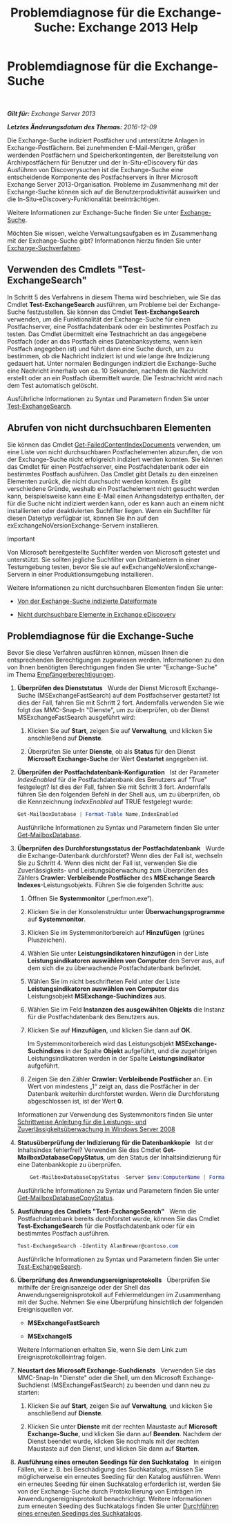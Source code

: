 ﻿---
title: 'Problemdiagnose für die Exchange-Suche: Exchange 2013 Help'
TOCTitle: Problemdiagnose für die Exchange-Suche
ms:assetid: 8cfa26f4-ccf0-42dd-8570-67018188b4e8
ms:mtpsurl: https://technet.microsoft.com/de-de/library/Bb123701(v=EXCHG.150)
ms:contentKeyID: 52062877
ms.date: 04/24/2018
mtps_version: v=EXCHG.150
ms.translationtype: HT
---

# Problemdiagnose für die Exchange-Suche

 

_**Gilt für:** Exchange Server 2013_

_**Letztes Änderungsdatum des Themas:** 2016-12-09_

Die Exchange-Suche indiziert Postfächer und unterstützte Anlagen in Exchange-Postfächern. Bei zunehmenden E-Mail-Mengen, größer werdenden Postfächern und Speicherkontingenten, der Bereitstellung von Archivpostfächern für Benutzer und der In-Situ-eDiscovery für das Ausführen von Discoverysuchen ist die Exchange-Suche eine entscheidende Komponente des Postfachservers in Ihrer Microsoft Exchange Server 2013-Organisation. Probleme im Zusammenhang mit der Exchange-Suche können sich auf die Benutzerproduktivität auswirken und die In-Situ-eDiscovery-Funktionalität beeinträchtigen.

Weitere Informationen zur Exchange-Suche finden Sie unter [Exchange-Suche](exchange-search-exchange-2013-help.md).

Möchten Sie wissen, welche Verwaltungsaufgaben es im Zusammenhang mit der Exchange-Suche gibt? Informationen hierzu finden Sie unter [Exchange-Suchverfahren](exchange-search-procedures-exchange-2013-help.md).

## Verwenden des Cmdlets "Test-ExchangeSearch"

In Schritt 5 des Verfahrens in diesem Thema wird beschrieben, wie Sie das Cmdlet **Test-ExchangeSearch** ausführen, um Probleme bei der Exchange-Suche festzustellen. Sie können das Cmdlet **Test-ExchangeSearch** verwenden, um die Funktionalität der Exchange-Suche für einen Postfachserver, eine Postfachdatenbank oder ein bestimmtes Postfach zu testen. Das Cmdlet übermittelt eine Testnachricht an das angegebene Postfach (oder an das Postfach eines Datenbanksystems, wenn kein Postfach angegeben ist) und führt dann eine Suche durch, um zu bestimmen, ob die Nachricht indiziert ist und wie lange ihre Indizierung gedauert hat. Unter normalen Bedingungen indiziert die Exchange-Suche eine Nachricht innerhalb von ca. 10 Sekunden, nachdem die Nachricht erstellt oder an ein Postfach übermittelt wurde. Die Testnachricht wird nach dem Test automatisch gelöscht.

Ausführliche Informationen zu Syntax und Parametern finden Sie unter [Test-ExchangeSearch](https://technet.microsoft.com/de-de/library/bb124733\(v=exchg.150\)).

## Abrufen von nicht durchsuchbaren Elementen

Sie können das Cmdlet [Get-FailedContentIndexDocuments](https://technet.microsoft.com/de-de/library/dd351154\(v=exchg.150\)) verwenden, um eine Liste von nicht durchsuchbaren Postfachelementen abzurufen, die von der Exchange-Suche nicht erfolgreich indiziert werden konnten. Sie können das Cmdlet für einen Postfachserver, eine Postfachdatenbank oder ein bestimmtes Postfach ausführen. Das Cmdlet gibt Details zu den einzelnen Elementen zurück, die nicht durchsucht werden konnten. Es gibt verschiedene Gründe, weshalb ein Postfachelement nicht gesucht werden kann, beispielsweise kann eine E-Mail einen Anhangsdateityp enthalten, der für die Suche nicht indiziert werden kann, oder es kann auch an einem nicht installierten oder deaktivierten Suchfilter liegen. Wenn ein Suchfilter für diesen Dateityp verfügbar ist, können Sie ihn auf den exExchangeNoVersionExchange-Servern installieren.


> [!IMPORTANT]
> Von Microsoft bereitgestellte Suchfilter werden von Microsoft getestet und unterstützt. Sie sollten jegliche Suchfilter von Drittanbietern in einer Testumgebung testen, bevor Sie sie auf exExchangeNoVersionExchange-Servern in einer Produktionsumgebung installieren.



Weitere Informationen zu nicht durchsuchbaren Elementen finden Sie unter:

  - [Von der Exchange-Suche indizierte Dateiformate](file-formats-indexed-by-exchange-search-exchange-2013-help.md)

  - [Nicht durchsuchbare Elemente in Exchange eDiscovery](unsearchable-items-in-exchange-ediscovery-exchange-2013-help.md)

## Problemdiagnose für die Exchange-Suche

Bevor Sie diese Verfahren ausführen können, müssen Ihnen die entsprechenden Berechtigungen zugewiesen werden. Informationen zu den von Ihnen benötigten Berechtigungen finden Sie unter "Exchange-Suche" im Thema [Empfängerberechtigungen](recipients-permissions-exchange-2013-help.md).

1.  **Überprüfen des Dienststatus**   Wurde der Dienst Microsoft Exchange-Suche (MSExchangeFastSearch) auf dem Postfachserver gestartet? Ist dies der Fall, fahren Sie mit Schritt 2 fort. Andernfalls verwenden Sie wie folgt das MMC-Snap-In "Dienste", um zu überprüfen, ob der Dienst MSExchangeFastSearch ausgeführt wird:
    
    1.  Klicken Sie auf **Start**, zeigen Sie auf **Verwaltung**, und klicken Sie anschließend auf **Dienste**.
    
    2.  Überprüfen Sie unter **Dienste**, ob als **Status** für den Dienst **Microsoft Exchange-Suche** der Wert **Gestartet** angegeben ist.

2.  **Überprüfen der Postfachdatenbank-Konfiguration**   Ist der Parameter *IndexEnabled* für die Postfachdatenbank des Benutzers auf "True" festgelegt? Ist dies der Fall, fahren Sie mit Schritt 3 fort. Andernfalls führen Sie den folgenden Befehl in der Shell aus, um zu überprüfen, ob die Kennzeichnung *IndexEnabled* auf TRUE festgelegt wurde:
    
    ```powershell
    Get-MailboxDatabase | Format-Table Name,IndexEnabled
    ```
    
    Ausführliche Informationen zu Syntax und Parametern finden Sie unter [Get-MailboxDatabase](https://technet.microsoft.com/de-de/library/bb124924\(v=exchg.150\)).

3.  **Überprüfen des Durchforstungsstatus der Postfachdatenbank**   Wurde die Exchange-Datenbank durchforstet? Wenn dies der Fall ist, wechseln Sie zu Schritt 4. Wenn dies nicht der Fall ist, verwenden Sie die Zuverlässigkeits- und Leistungsüberwachung zum Überprüfen des Zählers **Crawler: Verbleibende Postfächer** des **MSExchange Search Indexes**-Leistungsobjekts. Führen Sie die folgenden Schritte aus:
    
    1.  Öffnen Sie **Systemmonitor** („perfmon.exe“).
    
    2.  Klicken Sie in der Konsolenstruktur unter **Überwachungsprogramme** auf **Systemmonitor**.
    
    3.  Klicken Sie im Systemmonitorbereich auf **Hinzufügen** (grünes Pluszeichen).
    
    4.  Wählen Sie unter **Leistungsindikatoren hinzufügen** in der Liste **Leistungsindikatoren auswählen von Computer** den Server aus, auf dem sich die zu überwachende Postfachdatenbank befindet.
    
    5.  Wählen Sie im nicht beschrifteten Feld unter der Liste **Leistungsindikatoren auswählen von Computer** das Leistungsobjekt **MSExchange-Suchindizes** aus.
    
    6.  Wählen Sie im Feld **Instanzen des ausgewählten Objekts** die Instanz für die Postfachdatenbank des Benutzers aus.
    
    7.  Klicken Sie auf **Hinzufügen**, und klicken Sie dann auf **OK**.
        
        Im Systemmonitorbereich wird das Leistungsobjekt **MSExchange-Suchindizes** in der Spalte **Objekt** aufgeführt, und die zugehörigen Leistungsindikatoren werden in der Spalte **Leistungsindikator** aufgeführt.
    
    8.  Zeigen Sie den Zähler **Crawler: Verbleibende Postfächer** an. Ein Wert von mindestens „1“ zeigt an, dass die Postfächer in der Datenbank weiterhin durchforstet werden. Wenn die Durchforstung abgeschlossen ist, ist der Wert **0**.
    
    Informationen zur Verwendung des Systemmonitors finden Sie unter [Schrittweise Anleitung für die Leistungs- und Zuverlässigkeitsüberwachung in Windows Server 2008](https://go.microsoft.com/fwlink/p/?linkid=178005)

4.  **Statusüberprüfung der Indizierung für die Datenbankkopie**   Ist der Inhaltsindex fehlerfrei? Verwenden Sie das Cmdlet **Get-MailboxDatabaseCopyStatus**, um den Status der Inhaltsindizierung für eine Datenbankkopie zu überprüfen.
    
    ```powershell
        Get-MailboxDatabaseCopyStatus -Server $env:ComputerName | Format-Table Name,Status,ContentIndex* -Auto
    ```
    
    Ausführliche Informationen zu Syntax und Parametern finden Sie unter [Get-MailboxDatabaseCopyStatus](https://technet.microsoft.com/de-de/library/dd298044\(v=exchg.150\)).

5.  **Ausführung des Cmdlets "Test-ExchangeSearch"**   Wenn die Postfachdatenbank bereits durchforstet wurde, können Sie das Cmdlet **Test-ExchangeSearch** für die Postfachdatenbank oder für ein bestimmtes Postfach ausführen.
    
    ```powershell
    Test-ExchangeSearch -Identity AlanBrewer@contoso.com
    ```
    
    Ausführliche Informationen zu Syntax und Parametern finden Sie unter [Test-ExchangeSearch](https://technet.microsoft.com/de-de/library/bb124733\(v=exchg.150\)).

6.  **Überprüfung des Anwendungsereignisprotokolls**   Überprüfen Sie mithilfe der Ereignisanzeige oder der Shell das Anwendungsereignisprotokoll auf Fehlermeldungen im Zusammenhang mit der Suche. Nehmen Sie eine Überprüfung hinsichtlich der folgenden Ereignisquellen vor.
    
      - **MSExchangeFastSearch**
    
      - **MSExchangeIS**
    
    Weitere Informationen erhalten Sie, wenn Sie dem Link zum Ereignisprotokolleintrag folgen.

7.  **Neustart des Microsoft Exchange-Suchdiensts**   Verwenden Sie das MMC-Snap-In "Dienste" oder die Shell, um den Microsoft Exchange-Suchdienst (MSExchangeFastSearch) zu beenden und dann neu zu starten:
    
    1.  Klicken Sie auf **Start**, zeigen Sie auf **Verwaltung**, und klicken Sie anschließend auf **Dienste**.
    
    2.  Klicken Sie unter **Dienste** mit der rechten Maustaste auf **Microsoft Exchange-Suche**, und klicken Sie dann auf **Beenden**. Nachdem der Dienst beendet wurde, klicken Sie nochmals mit der rechten Maustaste auf den Dienst, und klicken Sie dann auf **Starten**.

8.  **Ausführung eines erneuten Seedings für den Suchkatalog**   In einigen Fällen, wie z. B. bei Beschädigung des Suchkatalogs, müssen Sie möglicherweise ein erneutes Seeding für den Katalog ausführen. Wenn ein erneutes Seeding für einen Suchkatalog erforderlich ist, werden Sie von der Exchange-Suche durch Protokollierung von Einträgen im Anwendungsereignisprotokoll benachrichtigt. Weitere Informationen zum erneuten Seeding des Suchkatalogs finden Sie unter [Durchführen eines erneuten Seedings des Suchkatalogs](reseed-the-search-catalog-exchange-2013-help.md).

